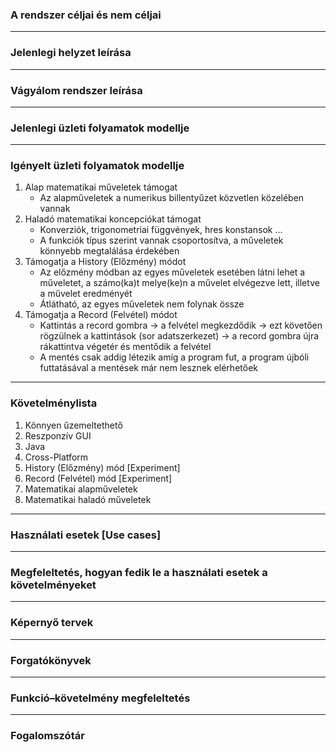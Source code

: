 ### A rendszer céljai és nem céljai

---

### Jelenlegi helyzet leírása

---

### Vágyálom rendszer leírása

---

### Jelenlegi üzleti folyamatok modellje

---

### Igényelt üzleti folyamatok modellje

1. Alap matematikai műveletek támogat
    - Az alapműveletek a numerikus billentyűzet közvetlen közelében vannak
2. Haladó matematikai koncepciókat támogat
    - Konverziók, trigonometriai függvények, hres konstansok ...
    - A funkciók típus szerint vannak csoportosítva, a műveletek könnyebb megtalálása érdekében
3. Támogatja a History (Előzmény) módot
    - Az előzmény módban az egyes műveletek esetében látni lehet a műveletet, a számo(ka)t melye(ke)n a művelet elvégezve lett, illetve a művelet eredményét
    - Átlátható, az egyes műveletek nem folynak össze
4. Támogatja a Record (Felvétel) módot
    - Kattintás a record gombra -> a felvétel megkezdődik -> ezt követően rögzülnek a kattintások (sor adatszerkezet) -> a record gombra újra rákattintva végetér és mentődik a felvétel
    - A mentés csak addig létezik amíg a program fut, a program újbóli futtatásával a mentések már nem lesznek elérhetőek

---

### Követelménylista

1. Könnyen űzemeltethető
2. Reszponzív GUI
3. Java
4. Cross-Platform
5. History (Előzmény) mód [Experiment]
6. Record (Felvétel) mód [Experiment]
7. Matematikai alapműveletek
8. Matematikai haladó műveletek

---

### Használati esetek [Use cases]

---

### Megfeleltetés, hogyan fedik le a használati esetek a követelményeket

---

### Képernyő tervek

---

### Forgatókönyvek

---

### Funkció–követelmény megfeleltetés

---

### Fogalomszótár